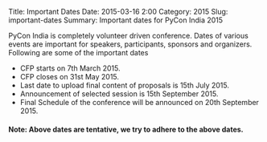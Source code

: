 Title: Important Dates
Date: 2015-03-16 2:00
Category: 2015
Slug: important-dates
Summary: Important dates for PyCon India 2015

PyCon India is completely volunteer driven conference. Dates of various events are important
for speakers, participants, sponsors and organizers. Following are some of the important dates

- CFP starts on 7th March 2015.
- CFP closes on 31st May 2015.
- Last date to upload final content of proposals is 15th July 2015.
- Announcement of selected session is 15th September 2015.
- Final Schedule of the conference will be announced on 20th September 2015.

#### Note: Above dates are tentative, we try to adhere to the above dates.
